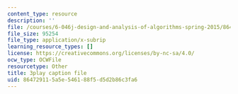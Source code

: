```yaml
---
content_type: resource
description: ''
file: /courses/6-046j-design-and-analysis-of-algorithms-spring-2015/864729115a5e546188f5d5d2b86c3fa6_tKwnms5iRBU.vtt
file_size: 95254
file_type: application/x-subrip
learning_resource_types: []
license: https://creativecommons.org/licenses/by-nc-sa/4.0/
ocw_type: OCWFile
resourcetype: Other
title: 3play caption file
uid: 86472911-5a5e-5461-88f5-d5d2b86c3fa6
---
```

